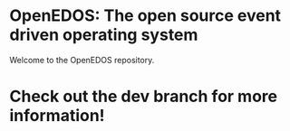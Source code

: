 # OpenEDOS: The open source event driven operating system
Welcome to the OpenEDOS repository.

# Check out the dev branch for more information!
